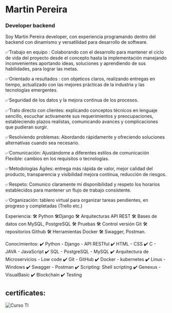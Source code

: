 # Martin Pereira
### Developer backend


Soy Martin Pereira developer,  con experiencia programando dentro del  backend con dinamismo y  versatilidad para desarrollo de software.

✅Trabajo en equipo : Colaborando con el desarrollo para mantener el ciclo de vida  del proyecto desde el concepto hasta la implementación manejando inconvenientes aportando ideas, soluciones y aprendiendo de sus habilidades, para lograr las metas.

✅Orientado a resultados : con objeticos claros, realizando entregas en tiempo, 
actualizado con las mejores prácticas de la industria y las tecnologías emergentes.

✅Seguridad de los datos y la mejora continua de los procesos.

✅Trato directo con clientes:  explicando conceptos técnicos en lenguaje sencillo, escuchar activamente sus requerimientos y preocupaciones, estableciendo plazos realistas, comunicando avances y complicaciones que pudieran surgir. 

✅Resolviendo problemas: Abordando rápidamente y ofreciendo soluciones alternativas cuando sea necesario.	

✅Comunicación: Ajustándome a diferentes estilos de comunicación
Flexible:  cambios en los requisitos o tecnologías.

✅Metodologías Ágiles:  entrega más rápida de valor, mejor calidad del producto, transparencia y visibilidad mejora continua, reducción de riesgos.

✅Respeto: Comunico claramente mi disponibilidad y respeto los horarios establecidos para mantener un flujo de trabajo consistente.

✅Organización: tablero virtual para organizar tareas pendientes, en progreso y completadas (Trello etc.)

Experiencia:
🛠️ Python 🛠️Django
🛠️ Arquitecturas API REST 
🛠️ Bases de datos con MySQL, PostgreSQL
🛠️ Pruebas 
🛠️ Control versión Git 🛠️ repositorios Github 
🛠️ Herramientas Docker 🛠️ Swagger, Postman.

Conocimientos:
✔️ Python - Django - API RESTful
✔️ HTML - CSS 
✔️ C    - JAVA - JavaScript
✔️ SQL - PostgreSQL - MySQL
✔️ Arquitectura de Microservicios   - Low code
✔️ Git - GitHub
✔️ Docker - kubernetes
✔️ Linux - Windows
✔️ Swagger - Postman
✔️ Scripting: Shell scripting
✔️ Genexus       -     VisualBasic
✔️ Blockchain 
✔️ Testing





## certificates:

![Curso TI ](https://github.com/MPDevuy/MartinPereira/assets/61568369/3593d475-9c2c-48d0-9f68-f04aaeb67343)




